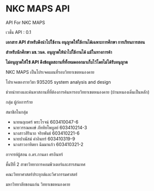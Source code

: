 # NKC MAPS API

API For NKC MAPS

เวชั่น API : 0.1

**เอกสาร API สำหรับดึงนำไปใช้งาน อนุญาตให้ใช้งานได้เฉพาะการศึกษา การเรียนการสอน**

**สำหรับนักศึกษา มข.วนค. อนุญาตให้นำไปใช้งานได้ แม้ในทางการค้า**

**ไม่อนุญาตให้ใฃ้ API ดึงข้อมูลสถานที่ทั้งหมดออกมาเก็บไว้โดยไม่ได้รับอนุญาต**

NKC MAPS เป็นโปรเจคแผนที่รอบวิทยาเขตหนองคาย

โปรเจคของรายวิชา 935205 system analysis and design

ช่วยนำทางและค้นหาสถานที่ที่ต้องการค้นหารอบวิทยาเขตหนองคาย (บ้านหนองเดิ่นเป็นหลัก)

กลุ่ม ผู้ก่อการร้าย

สมาชิกในกลุ่ม

- นายนฤเบศร์ พระโรจน์ 603410047-6
- นายวรรณพงษ์ ภัททิยไพบูลย์ 603410214-3
- นางสาวสิรินาถ จริยพันธ์ 603410221-6
- นายปาณัสม์ คำอินทร์ 603410319-9
- นางสาวอาทิตยา ฉิมมาแก้ว 603410321-2

อาจารย์ผู้สอน อ.ดร.กานดา ศรอินทร์

ชั้นปีที่ 2 สาขาวิทยาการคอมพิวเตอร์และสารสนเทศ

คณะวิทยาศาสตร์ประยุกต์และวิศวกรรมศาสตร์ 

มหาวิทยาลัยขอนแก่น วิทยาเขตหนองคาย
